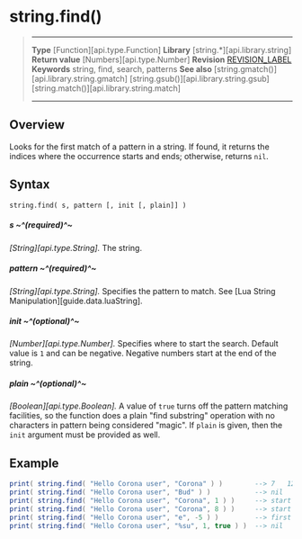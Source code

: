 
# string.find()

> --------------------- ------------------------------------------------------------------------------------------
> __Type__              [Function][api.type.Function]
> __Library__           [string.*][api.library.string]
> __Return value__      [Numbers][api.type.Number]
> __Revision__          [REVISION_LABEL](REVISION_URL)
> __Keywords__          string, find, search, patterns
> __See also__          [string.gmatch()][api.library.string.gmatch]
>								[string.gsub()][api.library.string.gsub]
>								[string.match()][api.library.string.match]
> --------------------- ------------------------------------------------------------------------------------------


## Overview

Looks for the first match of a pattern in a string. If found, it returns the indices where the occurrence starts and ends; otherwise, returns `nil`.

## Syntax

	string.find( s, pattern [, init [, plain]] )

##### s ~^(required)^~
_[String][api.type.String]._ The string.

##### pattern ~^(required)^~
_[String][api.type.String]._ Specifies the pattern to match. See [Lua String Manipulation][guide.data.luaString].

##### init ~^(optional)^~
_[Number][api.type.Number]._ Specifies where to start the search. Default value is `1` and can be negative. Negative numbers start at the end of the string.

##### plain ~^(optional)^~
_[Boolean][api.type.Boolean]._ A value of `true` turns off the pattern matching facilities, so the function does a plain "find substring" operation with no characters in pattern being considered "magic". If `plain` is given, then the `init` argument must be provided as well.


## Example

`````lua
print( string.find( "Hello Corona user", "Corona" ) )        --> 7   12
print( string.find( "Hello Corona user", "Bud" ) )           --> nil
print( string.find( "Hello Corona user", "Corona", 1 ) )     --> start at first character: 7   12
print( string.find( "Hello Corona user", "Corona", 8 ) )     --> start at character 8: nil
print( string.find( "Hello Corona user", "e", -5 ) )         --> first "e" 5 characters from end: 16   16
print( string.find( "Hello Corona user", "%su", 1, true ) )  --> nil
`````
